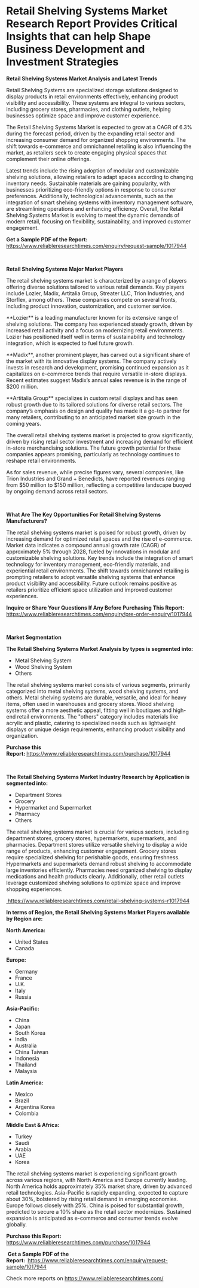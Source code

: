 <p><h1>Retail Shelving Systems Market Research Report Provides Critical Insights that can help Shape Business Development and Investment Strategies</h1></p><p><strong>Retail Shelving Systems Market Analysis and Latest Trends</strong></p>
<p><p>Retail Shelving Systems are specialized storage solutions designed to display products in retail environments effectively, enhancing product visibility and accessibility. These systems are integral to various sectors, including grocery stores, pharmacies, and clothing outlets, helping businesses optimize space and improve customer experience.</p><p>The Retail Shelving Systems Market is expected to grow at a CAGR of 6.3% during the forecast period, driven by the expanding retail sector and increasing consumer demand for organized shopping environments. The shift towards e-commerce and omnichannel retailing is also influencing the market, as retailers seek to create engaging physical spaces that complement their online offerings.</p><p>Latest trends include the rising adoption of modular and customizable shelving solutions, allowing retailers to adapt spaces according to changing inventory needs. Sustainable materials are gaining popularity, with businesses prioritizing eco-friendly options in response to consumer preferences. Additionally, technological advancements, such as the integration of smart shelving systems with inventory management software, are streamlining operations and enhancing efficiency. Overall, the Retail Shelving Systems Market is evolving to meet the dynamic demands of modern retail, focusing on flexibility, sustainability, and improved customer engagement.</p></p>
<p><strong>Get a Sample PDF of the Report:&nbsp;</strong> <a href="https://www.reliableresearchtimes.com/enquiry/request-sample/1017944?utm_campaign=2472&utm_medium=2&utm_source=Github&utm_content=ia&utm_term=17022025&utm_id=retail-shelving-systems">https://www.reliableresearchtimes.com/enquiry/request-sample/1017944</a></p>
<p>&nbsp;</p>
<p><strong>Retail Shelving Systems Major Market Players</strong></p>
<p><p>The retail shelving systems market is characterized by a range of players offering diverse solutions tailored to various retail demands. Key players include Lozier, Madix, Artitalia Group, Streater LLC, Trion Industries, and Storflex, among others. These companies compete on several fronts, including product innovation, customization, and customer service.</p><p>**Lozier** is a leading manufacturer known for its extensive range of shelving solutions. The company has experienced steady growth, driven by increased retail activity and a focus on modernizing retail environments. Lozier has positioned itself well in terms of sustainability and technology integration, which is expected to fuel future growth.</p><p>**Madix**, another prominent player, has carved out a significant share of the market with its innovative display systems. The company actively invests in research and development, promising continued expansion as it capitalizes on e-commerce trends that require versatile in-store displays. Recent estimates suggest Madix’s annual sales revenue is in the range of $200 million.</p><p>**Artitalia Group** specializes in custom retail displays and has seen robust growth due to its tailored solutions for diverse retail sectors. The company’s emphasis on design and quality has made it a go-to partner for many retailers, contributing to an anticipated market size growth in the coming years.</p><p>The overall retail shelving systems market is projected to grow significantly, driven by rising retail sector investment and increasing demand for efficient in-store merchandising solutions. The future growth potential for these companies appears promising, particularly as technology continues to reshape retail environments.</p><p>As for sales revenue, while precise figures vary, several companies, like Trion Industries and Grand + Benedicts, have reported revenues ranging from $50 million to $150 million, reflecting a competitive landscape buoyed by ongoing demand across retail sectors.</p></p>
<p>&nbsp;</p>
<p><strong>What Are The Key Opportunities For Retail Shelving Systems Manufacturers?</strong></p>
<p><p>The retail shelving systems market is poised for robust growth, driven by increasing demand for optimized retail spaces and the rise of e-commerce. Market data indicates a compound annual growth rate (CAGR) of approximately 5% through 2028, fueled by innovations in modular and customizable shelving solutions. Key trends include the integration of smart technology for inventory management, eco-friendly materials, and experiential retail environments. The shift towards omnichannel retailing is prompting retailers to adopt versatile shelving systems that enhance product visibility and accessibility. Future outlook remains positive as retailers prioritize efficient space utilization and improved customer experiences.</p></p>
<p><strong>Inquire or Share Your Questions If Any Before Purchasing This Report:</strong> <a href="https://www.reliableresearchtimes.com/enquiry/pre-order-enquiry/1017944?utm_campaign=2472&utm_medium=2&utm_source=Github&utm_content=ia&utm_term=17022025&utm_id=retail-shelving-systems">https://www.reliableresearchtimes.com/enquiry/pre-order-enquiry/1017944</a></p>
<p>&nbsp;</p>
<p><strong>Market Segmentation</strong></p>
<p><strong>The Retail Shelving Systems Market Analysis by types is segmented into:</strong></p>
<p><ul><li>Metal Shelving System</li><li>Wood Shelving System</li><li>Others</li></ul></p>
<p><p>The retail shelving systems market consists of various segments, primarily categorized into metal shelving systems, wood shelving systems, and others. Metal shelving systems are durable, versatile, and ideal for heavy items, often used in warehouses and grocery stores. Wood shelving systems offer a more aesthetic appeal, fitting well in boutiques and high-end retail environments. The "others" category includes materials like acrylic and plastic, catering to specialized needs such as lightweight displays or unique design requirements, enhancing product visibility and organization.</p></p>
<p><strong>Purchase this Report:&nbsp;</strong><a href="https://www.reliableresearchtimes.com/purchase/1017944?utm_campaign=2472&utm_medium=2&utm_source=Github&utm_content=ia&utm_term=17022025&utm_id=retail-shelving-systems">https://www.reliableresearchtimes.com/purchase/1017944</a></p>
<p>&nbsp;</p>
<p><strong>The Retail Shelving Systems Market Industry Research by Application is segmented into:</strong></p>
<p><ul><li>Department Stores</li><li>Grocery</li><li>Hypermarket and Supermarket</li><li>Pharmacy</li><li>Others</li></ul></p>
<p><p>The retail shelving systems market is crucial for various sectors, including department stores, grocery stores, hypermarkets, supermarkets, and pharmacies. Department stores utilize versatile shelving to display a wide range of products, enhancing customer engagement. Grocery stores require specialized shelving for perishable goods, ensuring freshness. Hypermarkets and supermarkets demand robust shelving to accommodate large inventories efficiently. Pharmacies need organized shelving to display medications and health products clearly. Additionally, other retail outlets leverage customized shelving solutions to optimize space and improve shopping experiences.</p></p>
<p><a href="https://www.reliableresearchtimes.com/retail-shelving-systems-r1017944?utm_campaign=2472&utm_medium=2&utm_source=Github&utm_content=ia&utm_term=17022025&utm_id=retail-shelving-systems">&nbsp;https://www.reliableresearchtimes.com/retail-shelving-systems-r1017944</a></p>
<p><strong>In terms of Region, the Retail Shelving Systems Market Players available by Region are:</strong></p>
<p>
    <p> <strong> North America: </strong>
        <ul>
            <li>United States</li>
            <li>Canada</li>
        </ul>
        </p> 
    <p> <strong> Europe: </strong>
        <ul>
            <li>Germany</li>
            <li>France</li>
            <li>U.K.</li>
            <li>Italy</li>
            <li>Russia</li>
        </ul>
        </p> 
    <p> <strong> Asia-Pacific: </strong>
        <ul>
            <li>China</li>
            <li>Japan</li>
            <li>South Korea</li>
            <li>India</li>
            <li>Australia</li>
            <li>China Taiwan</li>
            <li>Indonesia</li>
            <li>Thailand</li>
            <li>Malaysia</li>
        </ul>
        </p> 
    <p> <strong> Latin America: </strong>
        <ul>
            <li>Mexico</li>
            <li>Brazil</li>
            <li>Argentina Korea</li>
            <li>Colombia</li>
        </ul>
        </p> 
    <p> <strong> Middle East & Africa: </strong>
        <ul>
            <li>Turkey</li>
            <li>Saudi</li>
            <li>Arabia</li>
            <li>UAE</li>
            <li>Korea</li>
        </ul>
    </p>
    </p>
<p><p>The retail shelving systems market is experiencing significant growth across various regions, with North America and Europe currently leading. North America holds approximately 35% market share, driven by advanced retail technologies. Asia-Pacific is rapidly expanding, expected to capture about 30%, bolstered by rising retail demand in emerging economies. Europe follows closely with 25%. China is poised for substantial growth, predicted to secure a 10% share as the retail sector modernizes. Sustained expansion is anticipated as e-commerce and consumer trends evolve globally.</p></p>
<p><strong>Purchase this Report: </strong><a href="https://www.reliableresearchtimes.com/purchase/1017944?utm_campaign=2472&utm_medium=2&utm_source=Github&utm_content=ia&utm_term=17022025&utm_id=retail-shelving-systems">https://www.reliableresearchtimes.com/purchase/1017944</a></p>
<p>&nbsp;<strong>Get a Sample PDF of the Report:&nbsp;&nbsp;</strong><a href="https://www.reliableresearchtimes.com/enquiry/request-sample/1017944?utm_campaign=2472&utm_medium=2&utm_source=Github&utm_content=ia&utm_term=17022025&utm_id=retail-shelving-systems">https://www.reliableresearchtimes.com/enquiry/request-sample/1017944</a></p>
<p><strong></strong></p>
<p>Check more reports on <a href="https://www.reliableresearchtimes.com/?utm_campaign=2472&utm_medium=2&utm_source=Github&utm_content=ia&utm_term=17022025&utm_id=retail-shelving-systems">https://www.reliableresearchtimes.com/</a></p>